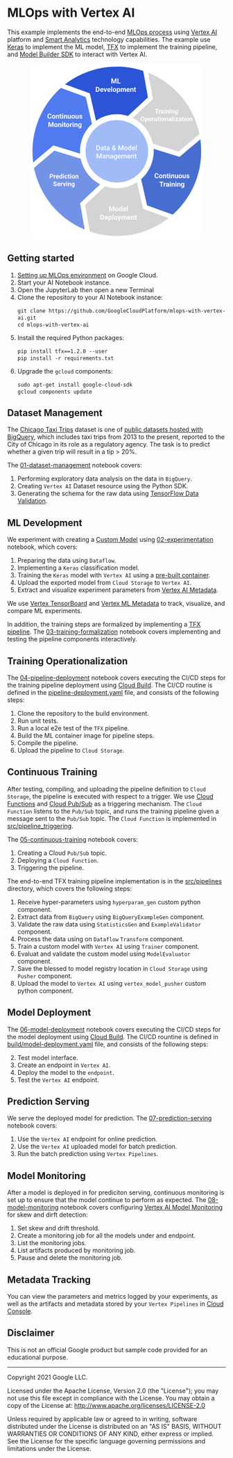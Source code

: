 # MLOps with Vertex AI

This example implements the end-to-end [MLOps process](https://services.google.com/fh/files/misc/practitioners_guide_to_mlops_whitepaper.pdf) using [Vertex AI](https://cloud.google.com/vertex-ai) platform and [Smart Analytics](https://cloud.google.com/solutions/smart-analytics) technology capabilities. The example use [Keras](https://keras.io/) to implement the ML model, [TFX](https://www.tensorflow.org/tfx) to implement the training pipeline, and [Model Builder SDK](https://github.com/googleapis/python-aiplatform/tree/569d4cd03e888fde0171f7b0060695a14f99b072/google/cloud/aiplatform) to interact with Vertex AI.

<p align="center">
    <img src="mlops.png" alt="MLOps lifecycle" width="400"/>
</p>


## Getting started

1. [Setting up MLOps environment](provision) on Google Cloud.
2. Start your AI Notebook instance.
3. Open the JupyterLab then open a new Terminal
4. Clone the repository to your AI Notebook instance:
    ```
    git clone https://github.com/GoogleCloudPlatform/mlops-with-vertex-ai.git
    cd mlops-with-vertex-ai
    ```
5. Install the required Python packages:
    ```
    pip install tfx==1.2.0 --user
    pip install -r requirements.txt
    ```
6. Upgrade the `gcloud` components:
    ```
   sudo apt-get install google-cloud-sdk
   gcloud components update
   ```

## Dataset Management

The [Chicago Taxi Trips](https://pantheon.corp.google.com/marketplace/details/city-of-chicago-public-data/chicago-taxi-trips) dataset is one of [public datasets hosted with BigQuery](https://cloud.google.com/bigquery/public-data/), which includes taxi trips from 2013 to the present, reported to the City of Chicago in its role as a regulatory agency. The task is to predict whether a given trip will result in a tip > 20%.

The [01-dataset-management](01-dataset-management.ipynb) notebook covers:

1. Performing exploratory data analysis on the data in `BigQuery`.
2. Creating `Vertex AI` Dataset resource using the Python SDK.
3. Generating the schema for the raw data using [TensorFlow Data Validation](https://www.tensorflow.org/tfx/guide/tfdv).


## ML Development

We experiment with creating a [Custom Model](https://cloud.google.com/ai-platform-unified/docs/training/create-model-custom-training) using [02-experimentation](02-experimentation.ipynb) notebook, which covers:

1. Preparing the data using `Dataflow`.
2. Implementing a `Keras` classification model.
3. Training the `Keras` model with `Vertex AI` using a [pre-built container](https://cloud.google.com/ai-platform-unified/docs/training/pre-built-containers).
4. Upload the exported model from `Cloud Storage` to `Vertex AI`.
5. Extract and visualize experiment parameters from [Vertex AI Metadata](https://cloud.google.com/vertex-ai/docs/ml-metadata/introduction).

We use [Vertex TensorBoard](https://cloud.google.com/vertex-ai/docs/experiments/tensorboard-overview) 
and [Vertex ML Metadata](https://cloud.google.com/vertex-ai/docs/ml-metadata/introduction) to  track, visualize, and compare ML experiments.

In addition, the training steps are formalized by implementing a [TFX pipeline](https://www.tensorflow.org/tfx).
The [03-training-formalization](03-training-formalization.ipynb) notebook covers implementing and testing the pipeline components interactively.

## Training Operationalization

The [04-pipeline-deployment](04-pipeline-deployment.ipynb) notebook covers executing the CI/CD steps for the training pipeline deployment using [Cloud Build](https://cloud.google.com/build/docs/overview). The CI/CD routine is defined in the [pipeline-deployment.yaml](pipeline-deployment.yaml) file, and consists of the following steps:

1. Clone the repository to the build environment.
2. Run unit tests.
3. Run a local e2e test of the `TFX` pipeline.
4. Build the ML container image for pipeline steps.
5. Compile the pipeline.
6. Upload the pipeline to `Cloud Storage`.

## Continuous Training

After testing, compiling, and uploading the pipeline definition to `Cloud Storage`, the pipeline is executed with respect to a trigger. 
We use [Cloud Functions](https://cloud.google.com/functions) and [Cloud Pub/Sub](https://cloud.google.com/pubsub) as a triggering mechanism.
The `Cloud Function` listens to the `Pub/Sub` topic, and runs the training pipeline given a message sent to the `Pub/Sub` topic.
The `Cloud Function` is implemented in [src/pipeline_triggering](src/pipeline_triggering). 

The [05-continuous-training](05-continuous-training.ipynb) notebook covers:

1. Creating a Cloud `Pub/Sub` topic.
2. Deploying a `Cloud Function`.
3. Triggering the pipeline.

The end-to-end TFX training pipeline implementation is in the [src/pipelines](src/tfx_pipelines) directory, which covers the following steps:

1. Receive hyper-parameters using `hyperparam_gen` custom python component.
2. Extract data from `BigQuery` using `BigQueryExampleGen` component.
3. Validate the raw data using `StatisticsGen` and `ExampleValidator` component.
4. Process the data using on `Dataflow` `Transform` component.
5. Train a custom model with `Vertex AI` using `Trainer` component.
6. Evaluat and validate the custom model using `ModelEvaluator` component.
7. Save the blessed to model registry location in `Cloud Storage` using `Pusher` component.
8. Upload the model to `Vertex AI` using `vertex_model_pusher` custom python component.


## Model Deployment

The [06-model-deployment](06-model-deployment.ipynb) notebook covers executing the CI/CD steps for the model deployment using [Cloud Build](https://cloud.google.com/build/docs/overview). The CI/CD rountine is defined in [build/model-deployment.yaml](build/model-deployment.yaml)
file, and consists of the following steps:

2. Test model interface.
3. Create an endpoint in `Vertex AI`.
4. Deploy the model to the `endpoint`.
5. Test the `Vertex AI` endpoint.

## Prediction Serving

We serve the deployed model for prediction. 
The [07-prediction-serving](07-prediction-serving.ipynb) notebook covers:

1. Use the `Vertex AI` endpoint for online prediction.
2. Use the `Vertex AI` uploaded model for batch prediction.
3. Run the batch prediction using `Vertex Pipelines`.

## Model Monitoring

After a model is deployed in for prediciton serving, continuous monitoring is set up to ensure that the model continue to perform as expected.
The [08-model-monitoring](08-model-monitoring.ipynb) notebook covers configuring [Vertex AI Model Monitoring](https://cloud.google.com/vertex-ai/docs/model-monitoring/overview?hl=nn) for skew and dirft detection:

1. Set skew and drift threshold.
2. Create a monitoring job for all the models under and endpoint.
3. List the monitoring jobs.
4. List artifacts produced by monitoring job.
5. Pause and delete the monitoring job.


## Metadata Tracking

You can view the parameters and metrics logged by your experiments, as well as the artifacts and metadata stored by 
your `Vertex Pipelines` in [Cloud Console](https://console.cloud.google.com/vertex-ai/metadata).

## Disclaimer

This is not an official Google product but sample code provided for an educational purpose.

---

Copyright 2021 Google LLC.

Licensed under the Apache License, Version 2.0 (the "License");
you may not use this file except in compliance with the License.
You may obtain a copy of the License at: http://www.apache.org/licenses/LICENSE-2.0

Unless required by applicable law or agreed to in writing, software
distributed under the License is distributed on an "AS IS" BASIS,
WITHOUT WARRANTIES OR CONDITIONS OF ANY KIND, either express or implied.
See the License for the specific language governing permissions and
limitations under the License.






